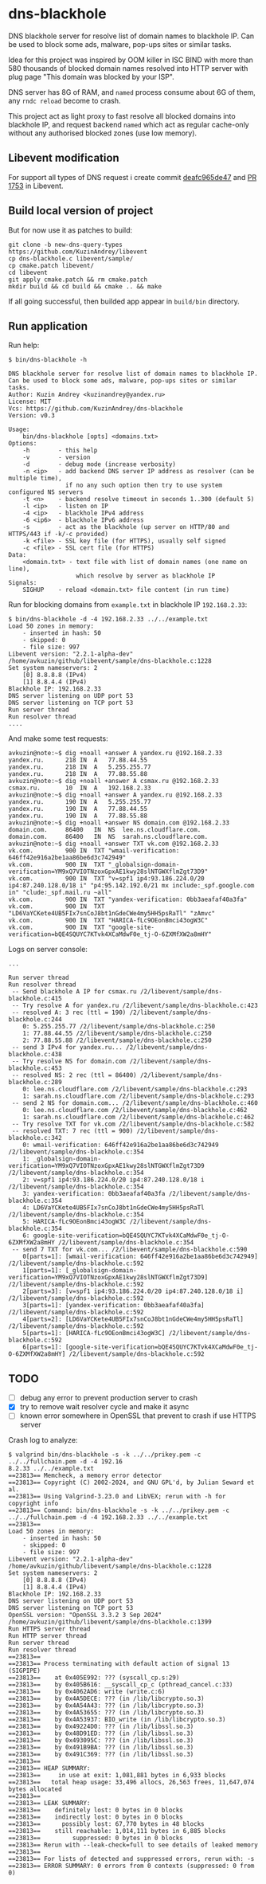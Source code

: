 # dns-blackhole

DNS blackhole server for resolve list of domain names to blackhole IP.
Can be used to block some ads, malware, pop-ups sites or similar tasks.

Idea for this project was inspired by OOM killer in ISC BIND with more
than 580 thousands of blocked domain names resolved into HTTP server with
plug page "This domain was blocked by your ISP".

DNS server has 8G of RAM, and `named` process consume about 6G of them,
any `rndc reload` become to crash.

This project act as light proxy to fast resolve all blocked domains into
blackhole IP, and request backend `named` which act as regular cache-only
without any authorised blocked zones (use low memory).


## Libevent modification

For support all types of DNS request i create commit [deafc965de47](https://github.com/KuzinAndrey/libevent/commit/deafc965de4747d5e8027ab0d5315d4564113850) and [PR 1753](https://github.com/libevent/libevent/pull/1753) in Libevent.

## Build local version of project

But for now use it as patches to build:
```shell
git clone -b new-dns-query-types https://github.com/KuzinAndrey/libevent
cp dns-blackhole.c libevent/sample/
cp cmake.patch libevent/
cd libevent
git apply cmake.patch && rm cmake.patch
mkdir build && cd build && cmake .. && make
```
If all going successful, then builded app appear in `build/bin` directory.

## Run application

Run help:
```
$ bin/dns-blackhole -h

DNS blackhole server for resolve list of domain names to blackhole IP.
Can be used to block some ads, malware, pop-ups sites or similar tasks.
Author: Kuzin Andrey <kuzinandrey@yandex.ru>
License: MIT
Vcs: https://github.com/KuzinAndrey/dns-blackhole
Version: v0.3

Usage:
    bin/dns-blackhole [opts] <domains.txt>
Options:
    -h        - this help
    -v        - version
    -d        - debug mode (increase verbosity)
    -n <ip>   - add backend DNS server IP address as resolver (can be multiple time),
                if no any such option then try to use system configured NS servers
    -t <n>    - backend resolve timeout in seconds 1..300 (default 5)
    -l <ip>   - listen on IP
    -4 <ip>   - blackhole IPv4 address
    -6 <ip6>  - blackhole IPv6 address
    -s        - act as the blackhole (up server on HTTP/80 and HTTPS/443 if -k/-c provided)
    -k <file> - SSL key file (for HTTPS), usually self signed
    -c <file> - SSL cert file (for HTTPS)
Data:
    <domain.txt> - text file with list of domain names (one name on line),
                   which resolve by server as blackhole IP
Signals:
    SIGHUP    - reload <domain.txt> file content (in run time)

```

Run for blocking domains from `example.txt` in blackhole IP `192.168.2.33`:
```
$ bin/dns-blackhole -d -4 192.168.2.33 ../../example.txt
Load 50 zones in memory:
    - inserted in hash: 50
    - skipped: 0
    - file size: 997
Libevent version: "2.2.1-alpha-dev" /home/avkuzin/github/libevent/sample/dns-blackhole.c:1228
Set system nameservers: 2
    [0] 8.8.8.8 (IPv4)
    [1] 8.8.4.4 (IPv4)
Blackhole IP: 192.168.2.33
DNS server listening on UDP port 53
DNS server listening on TCP port 53
Run server thread
Run resolver thread
....
```

And make some test requests:
```
avkuzin@note:~$ dig +noall +answer A yandex.ru @192.168.2.33
yandex.ru.		218	IN	A	77.88.44.55
yandex.ru.		218	IN	A	5.255.255.77
yandex.ru.		218	IN	A	77.88.55.88
avkuzin@note:~$ dig +noall +answer A csmax.ru @192.168.2.33
csmax.ru.		10	IN	A	192.168.2.33
avkuzin@note:~$ dig +noall +answer A yandex.ru @192.168.2.33
yandex.ru.		190	IN	A	5.255.255.77
yandex.ru.		190	IN	A	77.88.44.55
yandex.ru.		190	IN	A	77.88.55.88
avkuzin@note:~$ dig +noall +answer NS domain.com @192.168.2.33
domain.com.		86400	IN	NS	lee.ns.cloudflare.com.
domain.com.		86400	IN	NS	sarah.ns.cloudflare.com.
avkuzin@note:~$ dig +noall +answer TXT vk.com @192.168.2.33
vk.com.			900	IN	TXT	"wmail-verification: 646ff42e916a2be1aa86be6d3c742949"
vk.com.			900	IN	TXT	"_globalsign-domain-verification=YM9xQ7VIOTNzoxGpxAE1kwy28slNTGWXflmZgt73D9"
vk.com.			900	IN	TXT	"v=spf1 ip4:93.186.224.0/20 ip4:87.240.128.0/18 i" "p4:95.142.192.0/21 mx include:_spf.google.com in" "clude:_spf.mail.ru ~all"
vk.com.			900	IN	TXT	"yandex-verification: 0bb3aeafaf40a3fa"
vk.com.			900	IN	TXT	"LD6VaYCKete4UB5FIx7snCoJ8bt1nGdeCWe4my5HH5psRaTl" "zAmvc"
vk.com.			900	IN	TXT	"HARICA-fLc9OEonBmci43ogW3C"
vk.com.			900	IN	TXT	"google-site-verification=bQE4SQUYC7KTvk4XCaMdwF0e_tj-O-6ZXMfXW2a8mHY"
```

Logs on server console:
```
...

Run server thread
Run resolver thread
 -- Send blackhole A IP for csmax.ru /2/libevent/sample/dns-blackhole.c:415
 -- Try resolve A for yandex.ru /2/libevent/sample/dns-blackhole.c:423
 -- resolved A: 3 rec (ttl = 190) /2/libevent/sample/dns-blackhole.c:244
    0: 5.255.255.77 /2/libevent/sample/dns-blackhole.c:250
    1: 77.88.44.55 /2/libevent/sample/dns-blackhole.c:250
    2: 77.88.55.88 /2/libevent/sample/dns-blackhole.c:250
 -- send 3 IPv4 for yandex.ru... /2/libevent/sample/dns-blackhole.c:438
 -- Try resolve NS for domain.com /2/libevent/sample/dns-blackhole.c:453
 -- resolved NS: 2 rec (ttl = 86400) /2/libevent/sample/dns-blackhole.c:289
    0: lee.ns.cloudflare.com /2/libevent/sample/dns-blackhole.c:293
    1: sarah.ns.cloudflare.com /2/libevent/sample/dns-blackhole.c:293
 -- send 2 NS for domain.com... /2/libevent/sample/dns-blackhole.c:460
    0: lee.ns.cloudflare.com /2/libevent/sample/dns-blackhole.c:462
    1: sarah.ns.cloudflare.com /2/libevent/sample/dns-blackhole.c:462
 -- Try resolve TXT for vk.com /2/libevent/sample/dns-blackhole.c:582
 -- resolved TXT: 7 rec (ttl = 900) /2/libevent/sample/dns-blackhole.c:342
    0: wmail-verification: 646ff42e916a2be1aa86be6d3c742949 /2/libevent/sample/dns-blackhole.c:354
    1: _globalsign-domain-verification=YM9xQ7VIOTNzoxGpxAE1kwy28slNTGWXflmZgt73D9 /2/libevent/sample/dns-blackhole.c:354
    2: v=spf1 ip4:93.186.224.0/20 ip4:87.240.128.0/18 i /2/libevent/sample/dns-blackhole.c:354
    3: yandex-verification: 0bb3aeafaf40a3fa /2/libevent/sample/dns-blackhole.c:354
    4: LD6VaYCKete4UB5FIx7snCoJ8bt1nGdeCWe4my5HH5psRaTl /2/libevent/sample/dns-blackhole.c:354
    5: HARICA-fLc9OEonBmci43ogW3C /2/libevent/sample/dns-blackhole.c:354
    6: google-site-verification=bQE4SQUYC7KTvk4XCaMdwF0e_tj-O-6ZXMfXW2a8mHY /2/libevent/sample/dns-blackhole.c:354
 -- send 7 TXT for vk.com... /2/libevent/sample/dns-blackhole.c:590
    0[parts=1]: [wmail-verification: 646ff42e916a2be1aa86be6d3c742949] /2/libevent/sample/dns-blackhole.c:592
    1[parts=1]: [_globalsign-domain-verification=YM9xQ7VIOTNzoxGpxAE1kwy28slNTGWXflmZgt73D9] /2/libevent/sample/dns-blackhole.c:592
    2[parts=3]: [v=spf1 ip4:93.186.224.0/20 ip4:87.240.128.0/18 i] /2/libevent/sample/dns-blackhole.c:592
    3[parts=1]: [yandex-verification: 0bb3aeafaf40a3fa] /2/libevent/sample/dns-blackhole.c:592
    4[parts=2]: [LD6VaYCKete4UB5FIx7snCoJ8bt1nGdeCWe4my5HH5psRaTl] /2/libevent/sample/dns-blackhole.c:592
    5[parts=1]: [HARICA-fLc9OEonBmci43ogW3C] /2/libevent/sample/dns-blackhole.c:592
    6[parts=1]: [google-site-verification=bQE4SQUYC7KTvk4XCaMdwF0e_tj-O-6ZXMfXW2a8mHY] /2/libevent/sample/dns-blackhole.c:592
```

## TODO

- [ ] debug any error to prevent production server to crash
- [x] try to remove wait resolver cycle and make it async
- [ ] known error somewhere in OpenSSL that prevent to crash if use HTTPS server

Crash log to analyze:
```
$ valgrind bin/dns-blackhole -s -k ../../prikey.pem -c ../../fullchain.pem -d -4 192.16
8.2.33 ../../example.txt
==23813== Memcheck, a memory error detector
==23813== Copyright (C) 2002-2024, and GNU GPL'd, by Julian Seward et al.
==23813== Using Valgrind-3.23.0 and LibVEX; rerun with -h for copyright info
==23813== Command: bin/dns-blackhole -s -k ../../prikey.pem -c ../../fullchain.pem -d -4 192.168.2.33 ../../example.txt
==23813== 
Load 50 zones in memory:
    - inserted in hash: 50
    - skipped: 0
    - file size: 997
Libevent version: "2.2.1-alpha-dev" /home/avkuzin/github/libevent/sample/dns-blackhole.c:1228
Set system nameservers: 2
    [0] 8.8.8.8 (IPv4)
    [1] 8.8.4.4 (IPv4)
Blackhole IP: 192.168.2.33
DNS server listening on UDP port 53
DNS server listening on TCP port 53
OpenSSL version: "OpenSSL 3.3.2 3 Sep 2024" /home/avkuzin/github/libevent/sample/dns-blackhole.c:1399
Run HTTPS server thread
Run HTTP server thread
Run server thread
Run resolver thread
==23813== 
==23813== Process terminating with default action of signal 13 (SIGPIPE)
==23813==    at 0x405E992: ??? (syscall_cp.s:29)
==23813==    by 0x405B616: __syscall_cp_c (pthread_cancel.c:33)
==23813==    by 0x4062AD6: write (write.c:6)
==23813==    by 0x4A5DECE: ??? (in /lib/libcrypto.so.3)
==23813==    by 0x4A54A43: ??? (in /lib/libcrypto.so.3)
==23813==    by 0x4A53655: ??? (in /lib/libcrypto.so.3)
==23813==    by 0x4A53937: BIO_write (in /lib/libcrypto.so.3)
==23813==    by 0x49224D0: ??? (in /lib/libssl.so.3)
==23813==    by 0x48D91ED: ??? (in /lib/libssl.so.3)
==23813==    by 0x493095C: ??? (in /lib/libssl.so.3)
==23813==    by 0x491B9BA: ??? (in /lib/libssl.so.3)
==23813==    by 0x491C369: ??? (in /lib/libssl.so.3)
==23813== 
==23813== HEAP SUMMARY:
==23813==     in use at exit: 1,081,881 bytes in 6,933 blocks
==23813==   total heap usage: 33,496 allocs, 26,563 frees, 11,647,074 bytes allocated
==23813== 
==23813== LEAK SUMMARY:
==23813==    definitely lost: 0 bytes in 0 blocks
==23813==    indirectly lost: 0 bytes in 0 blocks
==23813==      possibly lost: 67,770 bytes in 48 blocks
==23813==    still reachable: 1,014,111 bytes in 6,885 blocks
==23813==         suppressed: 0 bytes in 0 blocks
==23813== Rerun with --leak-check=full to see details of leaked memory
==23813== 
==23813== For lists of detected and suppressed errors, rerun with: -s
==23813== ERROR SUMMARY: 0 errors from 0 contexts (suppressed: 0 from 0)
```
